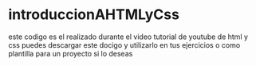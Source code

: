 # introduccionAHTMLyCss
este codigo es el realizado durante el video tutorial de youtube de html y css
puedes descargar este docigo y utilizarlo en tus ejercicios o como plantilla para un proyecto si lo deseas 
